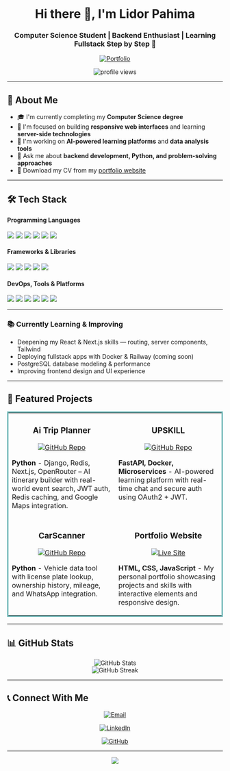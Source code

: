 <h1 align="center">Hi there 👋, I'm Lidor Pahima</h1>
<h3 align="center">Computer Science Student | Backend Enthusiast | Learning Fullstack Step by Step 🚀</h3>

<p align="center">
  <a href="https://lidorpahima.com" target="_blank">
    <img src="https://img.shields.io/badge/Portfolio-lidorpahima.com-red?style=for-the-badge" alt="Portfolio">
  </a>
</p>

<p align="center">
  <img src="https://komarev.com/ghpvc/?username=lidorpahima&label=Profile%20views&color=0e75b6&style=flat" alt="profile views" />
</p>

<hr>

<h2>💫 About Me</h2>

- 🎓 I'm currently completing my **Computer Science degree**
- 🌱 I'm focused on building **responsive web interfaces** and learning **server-side technologies**
- 🔭 I'm working on **AI-powered learning platforms** and **data analysis tools**
- 💬 Ask me about **backend development, Python, and problem-solving approaches**
- 📄 Download my CV from my [portfolio website](https://lidorpahima.com)

<hr>

<h2>🛠️ Tech Stack</h2>
<h4>Programming Languages</h4>
<p>
  <img src="https://img.shields.io/badge/Python-3776AB?style=for-the-badge&logo=python&logoColor=white" />
  <img src="https://img.shields.io/badge/Java-ED8B00?style=for-the-badge&logo=openjdk&logoColor=white" />
  <img src="https://img.shields.io/badge/C++-00599C?style=for-the-badge&logo=cplusplus&logoColor=white" />
  <img src="https://img.shields.io/badge/JavaScript-F7DF1E?style=for-the-badge&logo=javascript&logoColor=black" />
  <img src="https://img.shields.io/badge/HTML5-E34F26?style=for-the-badge&logo=html5&logoColor=white" />
  <img src="https://img.shields.io/badge/CSS3-1572B6?style=for-the-badge&logo=css3&logoColor=white" />
</p>

<h4>Frameworks & Libraries</h4>
<p>
  <img src="https://img.shields.io/badge/Django-092E20?style=for-the-badge&logo=django&logoColor=white" />
  <img src="https://img.shields.io/badge/FastAPI-009688?style=for-the-badge&logo=fastapi&logoColor=white" />
  <img src="https://img.shields.io/badge/React-61DAFB?style=for-the-badge&logo=react&logoColor=black" />
  <img src="https://img.shields.io/badge/Next.js-000000?style=for-the-badge&logo=next.js&logoColor=white" />
  <img src="https://img.shields.io/badge/TailwindCSS-06B6D4?style=for-the-badge&logo=tailwindcss&logoColor=white" />
</p>

<h4>DevOps, Tools & Platforms</h4>
<p>
  <img src="https://img.shields.io/badge/Docker-2496ED?style=for-the-badge&logo=docker&logoColor=white" />
  <img src="https://img.shields.io/badge/PostgreSQL-336791?style=for-the-badge&logo=postgresql&logoColor=white" />
  <img src="https://img.shields.io/badge/Redis-DC382D?style=for-the-badge&logo=redis&logoColor=white" />
  <img src="https://img.shields.io/badge/Cloudflare-F38020?style=for-the-badge&logo=cloudflare&logoColor=white" />
  <img src="https://img.shields.io/badge/Git-F05032?style=for-the-badge&logo=git&logoColor=white" />
  <img src="https://img.shields.io/badge/GitHub-181717?style=for-the-badge&logo=github&logoColor=white" />
</p>

---

<h3>📚 Currently Learning & Improving</h3>

- Deepening my React & Next.js skills — routing, server components, Tailwind
- Deploying fullstack apps with Docker & Railway (coming soon)
- PostgreSQL database modeling & performance
- Improving frontend design and UI experience

<hr>

<h2>📂 Featured Projects</h2>

<table bordercolor="#66b2b2">
  <tr>
    <td width="50%" valign="top">
      <h3 align="center">Ai Trip Planner</h3>
      <p align="center">
        <a href="https://github.com/Lidorpahima/AiTripPlanner" target="_blank">
          <img src="https://img.shields.io/badge/GitHub-View_Repository-green?style=for-the-badge&logo=github" alt="GitHub Repo" />
        </a>
      </p>
      <p><strong>Python</strong> - Django, Redis, Next.js, OpenRouter – AI itinerary builder with real-world event search, JWT auth, Redis caching, and Google Maps integration.</p>
    </td>
    <td width="50%" valign="top">
      <h3 align="center">UPSKILL</h3>
      <p align="center">
        <a href="https://github.com/Lidorpahima/OpenSkill" target="_blank">
          <img src="https://img.shields.io/badge/GitHub-View_Repository-green?style=for-the-badge&logo=github" alt="GitHub Repo" />
        </a>
      </p>
      <p><strong>FastAPI, Docker, Microservices</strong> - AI-powered learning platform with real-time chat and secure auth using OAuth2 + JWT.</p>
    </td>
  </tr>
  <tr>
    <td width="50%" valign="top">
      <h3 align="center">CarScanner</h3>
      <p align="center">
        <a href="https://github.com/Lidorpahima/CarScanner" target="_blank">
          <img src="https://img.shields.io/badge/GitHub-View_Repository-green?style=for-the-badge&logo=github" alt="GitHub Repo" />
        </a>
      </p>
      <p><strong>Python</strong> - Vehicle data tool with license plate lookup, ownership history, mileage, and WhatsApp integration.</p>
    </td>
    <td width="50%" valign="top">
      <h3 align="center">Portfolio Website</h3>
      <p align="center">
        <a href="https://lidorpahima.com" target="_blank">
          <img src="https://img.shields.io/badge/View_Live-Website-blue?style=for-the-badge&logo=firefox-browser" alt="Live Site" />
        </a>
      </p>
      <p><strong>HTML, CSS, JavaScript</strong> - My personal portfolio showcasing projects and skills with interactive elements and responsive design.</p>
    </td>
  </tr>
</table>

<hr>

<h2>📊 GitHub Stats</h2>

<div align="center">
  <img src="https://github-readme-stats.vercel.app/api?username=lidorpahima&show_icons=true&theme=radical" alt="GitHub Stats" />
</div>

<div align="center">
  <img src="https://github-readme-streak-stats.herokuapp.com?user=lidorpahima&theme=radical&date_format=j%20M%5B%20Y%5D" alt="GitHub Streak" />
</div>

<hr>

<h2>📞 Connect With Me</h2>

<p align="center">
  <a href="mailto:lidorpahima28@gmail.com">
    <img src="https://img.shields.io/badge/Email-lidorpahima28%40gmail.com-red?style=for-the-badge&logo=gmail" alt="Email">
  </a>
</p>
<p align="center">
  <a href="https://linkedin.com/in/lidor-pahima">
    <img src="https://img.shields.io/badge/LinkedIn-Lidor_Pahima-blue?style=for-the-badge&logo=linkedin" alt="LinkedIn">
  </a>
</p>
<p align="center">
  <a href="https://github.com/Lidorpahima">
    <img src="https://img.shields.io/badge/GitHub-Lidorpahima-black?style=for-the-badge&logo=github" alt="GitHub">
  </a>

---

<p align="center">
  <img src="https://capsule-render.vercel.app/api?type=waving&color=gradient&height=100&section=footer" />
</p>
